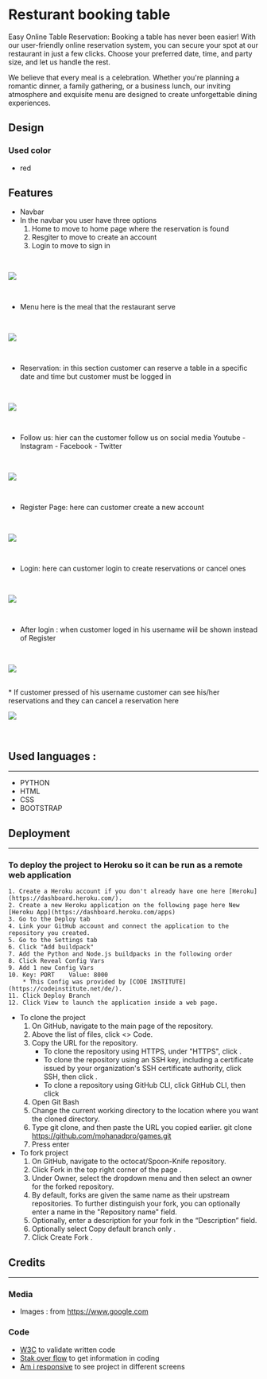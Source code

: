 # Resturant booking table
Easy Online Table Reservation: Booking a table has never been easier! With our user-friendly online reservation system, you can secure your spot at our restaurant in just a few clicks. Choose your preferred date, time, and party size, and let us handle the rest.

We believe that every meal is a celebration. Whether you're planning a romantic dinner, a family gathering, or a business lunch, our inviting atmosphere and exquisite menu are designed to create unforgettable dining experiences.

## Design
### Used color
* red

## Features
* Navbar
* In the navbar you user have three options 
    1. Home to move to home page where the reservation is found
    2. Resgiter to move to create an account
    3. Login to move to sign in
<br/>

![](static/images/navbar.png)

<br/>

* Menu here is the meal that the restaurant serve 
<br/>

![](static/images/menu.png)

<br/>

* Reservation: in this section customer can reserve a table in a specific date and time but customer must be logged in

<br/>

![](static/images/reservation.png)

<br/>

* Follow us: hier can the customer follow us on social media Youtube - Instagram - Facebook - Twitter
<br/>

![](static/images/social-links.png)

<br/>

* Register Page: here can customer create a new account 

<br/>

![](static/images/sign-up.png)

<br/>

* Login: here can customer login to create reservations or cancel ones
<br/>

![](static/images/login.png)

<br/>

* After login : when customer loged in his username wiil be shown instead of Register

<br/>

![](static/images/after-login.user.png)

<br/>
* If customer pressed of his username customer can see his/her reservations and they can cancel a reservation here

<br/>

![](static/images/reservations.png)

<br/>

## Used languages :
---
* PYTHON 
* HTML 
* CSS 
* BOOTSTRAP

## Deployment
---

### To deploy the project to Heroku so it can be run as a remote web application
    1. Create a Heroku account if you don't already have one here [Heroku](https://dashboard.heroku.com/).
    2. Create a new Heroku application on the following page here New [Heroku App](https://dashboard.heroku.com/apps)
    3. Go to the Deploy tab
    4. Link your GitHub account and connect the application to the repository you created.
    5. Go to the Settings tab
    6. Click "Add buildpack"
    7. Add the Python and Node.js buildpacks in the following order
    8. Click Reveal Config Vars
    9. Add 1 new Config Vars
    10. Key: PORT    Value: 8000
        * This Config was provided by [CODE INSTITUTE](https://codeinstitute.net/de/).
    11. Click Deploy Branch
    12. Click View to launch the application inside a web page.
* To clone the project
    1. On GitHub, navigate to the main page of the repository.
    2. Above the list of files, click <> Code.
    3. Copy the URL for the repository.
        * To clone the repository using HTTPS, under "HTTPS", click .
        * To clone the repository using an SSH key, including a certificate issued by your organization's SSH certificate authority, click SSH, then click .
        * To clone a repository using GitHub CLI, click GitHub CLI, then click
    4. Open Git Bash
    5. Change the current working directory to the location where you want the cloned directory.
    6. Type git clone, and then paste the URL you copied earlier.
        git clone https://github.com/mohanadpro/games.git
    7. Press enter
* To fork project
    1. On GitHub, navigate to the octocat/Spoon-Knife repository.
    2. Click Fork in the top right corner of the page .
    3. Under Owner, select the dropdown menu and then select an owner for the forked repository.
    4. By default, forks are given the same name as their upstream repositories. To further distinguish your fork, you can optionally enter a name in the "Repository name" field.
    5. Optionally, enter a description for your fork in the “Description” field.
    6. Optionally select Copy default branch only .
    7. Click Create Fork .

## Credits 
---
### Media
* Images : from https://www.google.com
### Code
* [W3C](https://validator.w3.org/) to validate written code
* [Stak over flow](https://stackoverflow.com/) to get information in coding
* [Am i responsive](https://ui.dev/amiresponsive) to see project in different screens